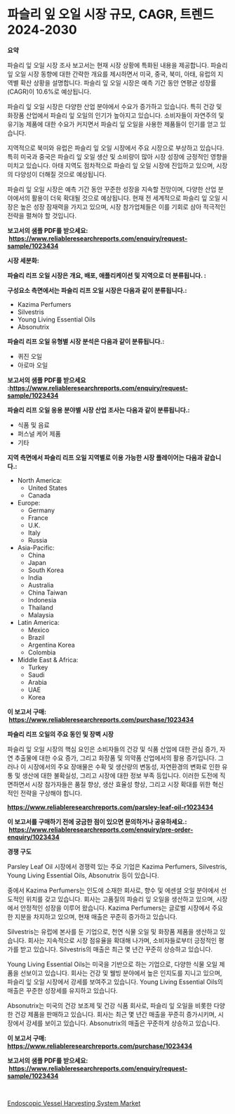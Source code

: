 <p><h1>파슬리 잎 오일 시장 규모, CAGR, 트렌드 2024-2030</h1></p><p><strong>요약</strong></p>
<p><p>파슬리 잎 오일 시장 조사 보고서는 현재 시장 상황에 특화된 내용을 제공합니다. 파슬리 잎 오일 시장 동향에 대한 간략한 개요를 제시하면서 미국, 중국, 북미, 아태, 유럽의 지역별 확산 상황을 설명합니다. 파슬리 잎 오일 시장은 예측 기간 동안 연평균 성장률(CAGR)이 10.6%로 예상됩니다.</p><p>파슬리 잎 오일 시장은 다양한 산업 분야에서 수요가 증가하고 있습니다. 특히 건강 및 화장품 산업에서 파슬리 잎 오일의 인기가 높아지고 있습니다. 소비자들이 자연주의 및 유기농 제품에 대한 수요가 커지면서 파슬리 잎 오일을 사용한 제품들이 인기를 얻고 있습니다.</p><p>지역적으로 북미와 유럽은 파슬리 잎 오일 시장에서 주요 시장으로 부상하고 있습니다. 특히 미국과 중국은 파슬리 잎 오일 생산 및 소비량이 많아 시장 성장에 긍정적인 영향을 미치고 있습니다. 아태 지역도 점차적으로 파슬리 잎 오일 시장에 진입하고 있으며, 시장의 다양성이 더해질 것으로 예상됩니다.</p><p>파슬리 잎 오일 시장은 예측 기간 동안 꾸준한 성장을 지속할 전망이며, 다양한 산업 분야에서의 활용이 더욱 확대될 것으로 예상됩니다. 현재 전 세계적으로 파슬리 잎 오일 시장은 높은 성장 잠재력을 가지고 있으며, 시장 참가업체들은 이를 기회로 삼아 적극적인 전략을 펼쳐야 할 것입니다.</p></p>
<p><strong>보고서의 샘플 PDF를 받으세요: &nbsp;<a href="https://www.reliableresearchreports.com/enquiry/request-sample/1023434">https://www.reliableresearchreports.com/enquiry/request-sample/1023434</a></strong></p>
<p><strong>시장 세분화:</strong></p>
<p><strong> 파슬리 리프 오일 시장은 개요, 배포, 애플리케이션 및 지역으로 더 분류됩니다. :</strong></p>
<p><strong>구성요소 측면에서는 파슬리 리프 오일 시장은 다음과 같이 분류됩니다.:</strong></p>
<p><ul><li>Kazima Perfumers</li><li>Silvestris</li><li>Young Living Essential Oils</li><li>Absonutrix</li></ul></p>
<p><strong> 파슬리 리프 오일 유형별 시장 분석은 다음과 같이 분류됩니다.:</strong></p>
<p><ul><li>퀴진 오일</li><li>아로마 오일</li></ul></p>
<p><strong>보고서의 샘플 PDF를 받으세요 :<a href="https://www.reliableresearchreports.com/enquiry/request-sample/1023434">https://www.reliableresearchreports.com/enquiry/request-sample/1023434</a></strong></p>
<p><strong> 파슬리 리프 오일 응용 분야별 시장 산업 조사는 다음과 같이 분류됩니다.:</strong></p>
<p><ul><li>식품 및 음료</li><li>퍼스널 케어 제품</li><li>기타</li></ul></p>
<p><strong>지역 측면에서 파슬리 리프 오일 지역별로 이용 가능한 시장 플레이어는 다음과 같습니다.:</strong></p>
<p><ul>
    <li>
        North America:
        <ul>
            <li>United States</li>
            <li>Canada</li>
        </ul>
    </li>
    <li>
        Europe:
        <ul>
            <li>Germany</li>
            <li>France</li>
            <li>U.K.</li>
            <li>Italy</li>
            <li>Russia</li>
        </ul>
    </li>
    <li>
        Asia-Pacific:
        <ul>
            <li>China</li>
            <li>Japan</li>
            <li>South Korea</li>
            <li>India</li>
            <li>Australia</li>
            <li>China Taiwan</li>
            <li>Indonesia</li>
            <li>Thailand</li>
            <li>Malaysia</li>
        </ul>
    </li>
    <li>
        Latin America:
        <ul>
            <li>Mexico</li>
            <li>Brazil</li>
            <li>Argentina Korea</li>
            <li>Colombia</li>
        </ul>
    </li>
    <li>
        Middle East & Africa:
        <ul>
            <li>Turkey</li>
            <li>Saudi</li>
            <li>Arabia</li>
            <li>UAE</li>
            <li>Korea</li>
        </ul>
    </li>
    </ul></p>
<p><strong>이 보고서 구매: &nbsp;<a href="https://www.reliableresearchreports.com/purchase/1023434">https://www.reliableresearchreports.com/purchase/1023434</a></strong></p>
<p><strong>파슬리 리프 오일의 주요 동인 및 장벽 시장</strong></p>
<p><p>파슬리 잎 오일 시장의 핵심 요인은 소비자들의 건강 및 식품 산업에 대한 관심 증가, 자연 추출물에 대한 수요 증가, 그리고 화장품 및 의약품 산업에서의 활용 증가입니다. 그러나 이 시장에서의 주요 장애물은 수확 및 생산량의 변동성, 자연환경의 변화로 인한 유통 및 생산에 대한 불확실성, 그리고 시장에 대한 정보 부족 등입니다. 이러한 도전에 직면하면서 시장 참가자들은 품질 향상, 생산 효율성 향상, 그리고 시장 확대를 위한 혁신적인 전략을 구상해야 합니다.</p></p>
<p><strong><a href="https://www.reliableresearchreports.com/parsley-leaf-oil-r1023434">https://www.reliableresearchreports.com/parsley-leaf-oil-r1023434</a></strong></p>
<p><strong>이 보고서를 구매하기 전에 궁금한 점이 있으면 문의하거나 공유하세요.: &nbsp;<a href="https://www.reliableresearchreports.com/enquiry/pre-order-enquiry/1023434">https://www.reliableresearchreports.com/enquiry/pre-order-enquiry/1023434</a></strong></p>
<p><strong>경쟁 구도</strong></p>
<p><p>Parsley Leaf Oil 시장에서 경쟁력 있는 주요 기업은 Kazima Perfumers, Silvestris, Young Living Essential Oils, Absonutrix 등이 있습니다. </p><p>중에서 Kazima Perfumers는 인도에 소재한 회사로, 향수 및 에센셜 오일 분야에서 선도적인 위치를 갖고 있습니다. 회사는 고품질의 파슬리 잎 오일을 생산하고 있으며, 시장에서 안정적인 성장을 이루어 왔습니다. Kazima Perfumers는 글로벌 시장에서 주요한 지분을 차지하고 있으며, 현재 매출은 꾸준히 증가하고 있습니다.</p><p>Silvestris는 유럽에 본사를 둔 기업으로, 천연 식물 오일 및 화장품 제품을 생산하고 있습니다. 회사는 지속적으로 시장 점유율을 확대해 나가며, 소비자들로부터 긍정적인 평가를 받고 있습니다. Silvestris의 매출은 최근 몇 년간 꾸준히 상승하고 있습니다.</p><p>Young Living Essential Oils는 미국을 기반으로 하는 기업으로, 다양한 식물 오일 제품을 선보이고 있습니다. 회사는 건강 및 웰빙 분야에서 높은 인지도를 지니고 있으며, 파슬리 잎 오일 시장에서 강세를 보여주고 있습니다. Young Living Essential Oils의 매출은 꾸준한 성장세를 유지하고 있습니다.</p><p>Absonutrix는 미국의 건강 보조제 및 건강 식품 회사로, 파슬리 잎 오일을 비롯한 다양한 건강 제품을 판매하고 있습니다. 회사는 최근 몇 년간 매출을 꾸준히 증가시키며, 시장에서 강세를 보이고 있습니다. Absonutrix의 매출은 꾸준하게 상승하고 있습니다.</p></p>
<p><strong>이 보고서 구매: &nbsp; <a href="https://www.reliableresearchreports.com/purchase/1023434">https://www.reliableresearchreports.com/purchase/1023434</a></strong></p>
<p><strong>보고서의 샘플 PDF를 받으세요: &nbsp;<a href="https://www.reliableresearchreports.com/enquiry/request-sample/1023434">https://www.reliableresearchreports.com/enquiry/request-sample/1023434</a></strong><strong></strong></p>
<p>&nbsp;</p>
<p><p><a href="https://github.com/NorbertYates/Market-Research-Report-List-4/blob/main/endoscopic-vessel-harvesting-system-market.md">Endoscopic Vessel Harvesting System Market</a></p></p>